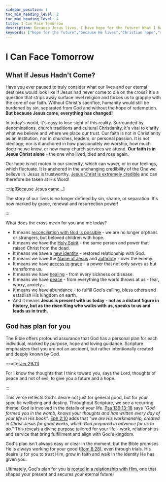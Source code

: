```yaml
---
sidebar_position: 1
toc_min_heading_level: 2
toc_max_heading_level: 4
title: I Can Face Tomorrow
description: Because Jesus lives, I have hope for the future! What I have I can give to others freely - a declaration of hope, resilience and purpose rooted in the living Christ. It echoes the heart of the famous hymn 'Because He Lives'
keywords: ["hope for the future","because He lives","Christian hope","strength for today, hope for tomorrow","living without fear","faith in uncertain times","anchored in the resurrection","Jesus is alive - so I can keep going"]
---
```



# I Can Face Tomorrow

## What If Jesus Hadn't Come?

Have you ever paused to truly consider what our lives and our eternal destinies would look like
if Jesus had never come to die on the cross? It's a question that strips away surface level religion
and forces us to grapple with the core of our faith. Without Christ's sacrifice, humanity would
still be burdened by sin, separated from God and without the hope of redemption. **But because Jesus
came, everything has changed!**

In today's world, it's easy to lose sight of this reality. Surrounded by denominations, church
traditions and cultural Christianity, it's vital to clarify what we believe and where we
place our trust. Our faith is not in Christianity as an institution, nor in churches, leaders,
or personal passion. It is not ideology; nor is it anchored in how passionately we
worship, how much doctrine we know, or how many church services we attend. **Our faith
is in Jesus Christ alone** - the one who lived, died and rose again. 

Our hope is not rooted in our sincerity, which can waver, or in our feelings, which fluctuate.
It is anchored in the unchanging credibility of the One we believe in. Jesus is trustworthy.
[Jesus Christ is extremely credible](../crediblilty/is-jesus-alive.md) and can therefore be taken at His Word!

:::tip[Because Jesus came...]

The story of our lives is no longer defined by sin, shame, or separation. It's now marked by grace,
renewal and resurrection power!

:::

What does the cross mean for you and me today?

- It means [reconciliation with God is possible](./salvation-and-redemption.md) - we are no longer orphans or strangers, but beloved children with hope.
- It means we have the [Holy Spirit](./the-holy-spirit.md) - the same person and power that raised Christ from the dead.
- It means we have a [new identity](./new-identity-in-christ.mdx) - restored relationship with God.
- It means we have the [Name of Jesus](./the-name-of-jesus.md) and [authority](./authority-of-the-believer.md) - over the enemy.
- It means we have [access to grace](./grace-and-empowerment.md) - a power that not only saves us but transforms us.
- It means we have [healing](./healing.mdx) - from every sickness or disease.
- It means we have [peace](./unshakeable-peace.md) - from everything the world throws at us - fear, worry, anxiety....
- It means we have [abundance](./provision-and-abundance.md) - to fulfill God's calling, bless others and establish His kingdom on earth.
- And it means **Jesus is present with us today - not as a distant figure in history, but as the risen King who walks with us, speaks to us and leads us in truth.**

## God has plan for you

The Bible offers profound assurance that God has a personal plan for each individual, marked by
purpose, hope and loving guidance. Scripture emphasizes that you are not an accident, but rather
intentionally created and deeply known by God. 

:::note[[Jer 29:11](https://www.biblegateway.com/passage/?search=Jeremiah%2029%3A11&version=NKJV)]

For I know the thoughts that I think toward you, says the Lord, thoughts of peace and not of evil, to
give you a future and a hope.

:::

This verse reflects God's desire not just for general good, but for your specific wellbeing and destiny. Throughout Scripture,
we see a recurring theme: God is involved in the details of your life.
[Psa 139:13-18](https://www.biblegateway.com/passage/?search=psa%20139%3A13-18&version=NKJV) says *"God formed you in the womb, knows your
thoughts and has written every day of your life in His book"*.
[Eph 2:10](https://www.biblegateway.com/passage/?search=eph%202%3A10&version=NKJV) adds that *"we are His workmanship, created in Christ
Jesus for good works, which God prepared in advance for us to do."* This reveals a divine purpose tailored for your life - work,
relationships and service that bring fulfillment and align with God's kingdom.

God's plan isn't always easy or clear in the moment, but the Bible promises He is always working for your good
([Rom 8:28](https://www.biblegateway.com/passage/?search=rom%208%3A28&version=NKJV)), even through trials. His desire is for
you to trust Him, grow in faith and walk in the identity He has given you. 

Ultimately, God's plan for you is [rooted in a relationship with Him](./new-identity-in-christ.mdx), one that shapes your present and secures your eternal future!


